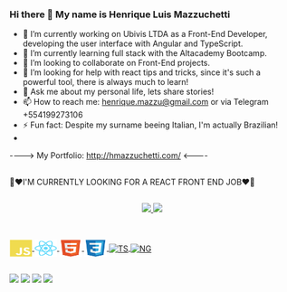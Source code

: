 ### Hi there 👋 My name is Henrique Luis Mazzuchetti

- 🔭 I’m currently working on Ubivis LTDA as a Front-End Developer, developing the user interface with Angular and TypeScript. 
- 🌱 I’m currently learning full stack with the Altacademy Bootcamp.
- 👯 I’m looking to collaborate on Front-End projects.
- 🤔 I’m looking for help with react tips and tricks, since it's such a powerful tool, there is always much to learn!
- 💬 Ask me about my personal life, lets share stories!
- 📫 How to reach me: henrique.mazzu@gmail.com or via Telegram +554199273106
- ⚡ Fun fact: Despite my surname beeing Italian, I'm actually Brazilian! 
- 
----> My Portfolio: http://hmazzuchetti.com/ <----

##

👀❤️I'M CURRENTLY LOOKING FOR A REACT FRONT END JOB❤️👀

##

<div align="center">
  <a href="https://github.com/hmazzuchetti">
  <img height="180em" src="https://github-readme-stats.vercel.app/api?username=hmazzuchetti&show_icons=true&theme=dracula&include_all_commits=true&count_private=true"/>
  <img height="180em" src="https://github-readme-stats.vercel.app/api/top-langs/?username=hmazzuchetti&layout=compact&langs_count=7&theme=dracula"/>
</div>
  
  ##
  
<div style="display: inline_block"><br>
  <img align="center" alt="Js" height="30" width="40" src="https://raw.githubusercontent.com/devicons/devicon/master/icons/javascript/javascript-plain.svg">
  <img align="center" alt="React" height="30" width="40" src="https://raw.githubusercontent.com/devicons/devicon/master/icons/react/react-original.svg">
  <img align="center" alt="HTML" height="30" width="40" src="https://raw.githubusercontent.com/devicons/devicon/master/icons/html5/html5-original.svg">
  <img align="center" alt="CSS" height="30" width="40" src="https://raw.githubusercontent.com/devicons/devicon/master/icons/css3/css3-original.svg">
  <img align="center" alt="TS" height="30" width="30" src="https://upload.wikimedia.org/wikipedia/commons/thumb/4/4c/Typescript_logo_2020.svg/512px-Typescript_logo_2020.svg.png?20210506173343">
  <img align="center" alt="NG" height="30" width="30" src="https://upload.wikimedia.org/wikipedia/commons/thumb/c/cf/Angular_full_color_logo.svg/512px-Angular_full_color_logo.svg.png">
  
  
  
</div>

##

<div> 
  <a href="https://instagram.com/hmazzuchetti" target="_blank"><img src="https://img.shields.io/badge/-Instagram-%23E4405F?style=for-the-badge&logo=instagram&logoColor=white" target="_blank"></a>
 	<a href="https://www.twitch.tv/hlmazzu" target="_blank"><img src="https://img.shields.io/badge/Twitch-9146FF?style=for-the-badge&logo=twitch&logoColor=white" target="_blank"></a>
  <a href = "mailto:henrique.mazzu@gmail.com"><img src="https://img.shields.io/badge/-Gmail-%23333?style=for-the-badge&logo=gmail&logoColor=white" target="_blank"></a>
  <a href="https://www.linkedin.com/in/henrique-luis-mazzuchetti-ba730a191/" target="_blank"><img src="https://img.shields.io/badge/-LinkedIn-%230077B5?style=for-the-badge&logo=linkedin&logoColor=white" target="_blank"></a> 
</div>
